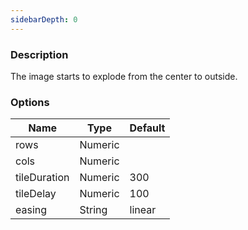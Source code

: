 ```yaml
---
sidebarDepth: 0
---
```


### Description

The image starts to explode from the center to outside.

### Options

| Name         | Type    | Default |
| ------------ | ------- | ------- |
| rows         | Numeric |         |
| cols         | Numeric |         |
| tileDuration | Numeric | 300     |
| tileDelay    | Numeric | 100     |
| easing       | String  | linear  |

